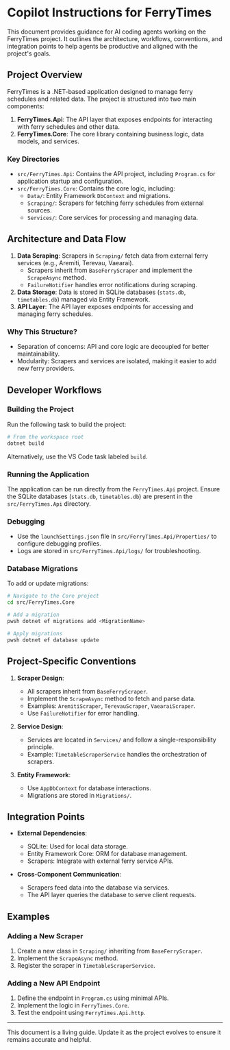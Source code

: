 # Copilot Instructions for FerryTimes

This document provides guidance for AI coding agents working on the FerryTimes project. It outlines the architecture, workflows, conventions, and integration points to help agents be productive and aligned with the project's goals.

## Project Overview

FerryTimes is a .NET-based application designed to manage ferry schedules and related data. The project is structured into two main components:

1. **FerryTimes.Api**: The API layer that exposes endpoints for interacting with ferry schedules and other data.
2. **FerryTimes.Core**: The core library containing business logic, data models, and services.

### Key Directories
- `src/FerryTimes.Api`: Contains the API project, including `Program.cs` for application startup and configuration.
- `src/FerryTimes.Core`: Contains the core logic, including:
  - `Data/`: Entity Framework `DbContext` and migrations.
  - `Scraping/`: Scrapers for fetching ferry schedules from external sources.
  - `Services/`: Core services for processing and managing data.

## Architecture and Data Flow

1. **Data Scraping**: Scrapers in `Scraping/` fetch data from external ferry services (e.g., Aremiti, Terevau, Vaearai).
   - Scrapers inherit from `BaseFerryScraper` and implement the `ScrapeAsync` method.
   - `FailureNotifier` handles error notifications during scraping.
2. **Data Storage**: Data is stored in SQLite databases (`stats.db`, `timetables.db`) managed via Entity Framework.
3. **API Layer**: The API layer exposes endpoints for accessing and managing ferry schedules.

### Why This Structure?
- Separation of concerns: API and core logic are decoupled for better maintainability.
- Modularity: Scrapers and services are isolated, making it easier to add new ferry providers.

## Developer Workflows

### Building the Project
Run the following task to build the project:
```bash
# From the workspace root
dotnet build
```
Alternatively, use the VS Code task labeled `build`.

### Running the Application
The application can be run directly from the `FerryTimes.Api` project. Ensure the SQLite databases (`stats.db`, `timetables.db`) are present in the `src/FerryTimes.Api` directory.

### Debugging
- Use the `launchSettings.json` file in `src/FerryTimes.Api/Properties/` to configure debugging profiles.
- Logs are stored in `src/FerryTimes.Api/logs/` for troubleshooting.

### Database Migrations
To add or update migrations:
```bash
# Navigate to the Core project
cd src/FerryTimes.Core

# Add a migration
pwsh dotnet ef migrations add <MigrationName>

# Apply migrations
pwsh dotnet ef database update
```

## Project-Specific Conventions

1. **Scraper Design**:
   - All scrapers inherit from `BaseFerryScraper`.
   - Implement the `ScrapeAsync` method to fetch and parse data.
   - Examples: `AremitiScraper`, `TerevauScraper`, `VaearaiScraper`.
   - Use `FailureNotifier` for error handling.

2. **Service Design**:
   - Services are located in `Services/` and follow a single-responsibility principle.
   - Example: `TimetableScraperService` handles the orchestration of scrapers.

3. **Entity Framework**:
   - Use `AppDbContext` for database interactions.
   - Migrations are stored in `Migrations/`.

## Integration Points

- **External Dependencies**:
  - SQLite: Used for local data storage.
  - Entity Framework Core: ORM for database management.
  - Scrapers: Integrate with external ferry service APIs.

- **Cross-Component Communication**:
  - Scrapers feed data into the database via services.
  - The API layer queries the database to serve client requests.

## Examples

### Adding a New Scraper
1. Create a new class in `Scraping/` inheriting from `BaseFerryScraper`.
2. Implement the `ScrapeAsync` method.
3. Register the scraper in `TimetableScraperService`.

### Adding a New API Endpoint
1. Define the endpoint in `Program.cs` using minimal APIs.
2. Implement the logic in `FerryTimes.Core`.
3. Test the endpoint using `FerryTimes.Api.http`.

---

This document is a living guide. Update it as the project evolves to ensure it remains accurate and helpful.